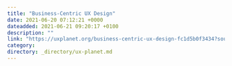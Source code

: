 ```yaml
---
title: "Business-Centric UX Design"
date: 2021-06-20 07:12:21 +0000
dateadded: 2021-06-21 09:20:17 +0100
description: ""
link: "https://uxplanet.org/business-centric-ux-design-fc1d5b0f3434?source=rss----819cc2aaeee0---4"
category:
directory: _directory/ux-planet.md
---
```

